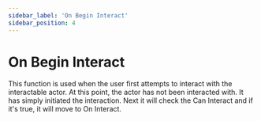 ```yaml
---
sidebar_label: 'On Begin Interact'
sidebar_position: 4
---
```


# On Begin Interact

This function is used when the user first attempts to interact with the interactable actor. At this point, the actor has not been interacted with. It has simply initiated the interaction. Next it will check the Can Interact and if it's true, it will move to On Interact.